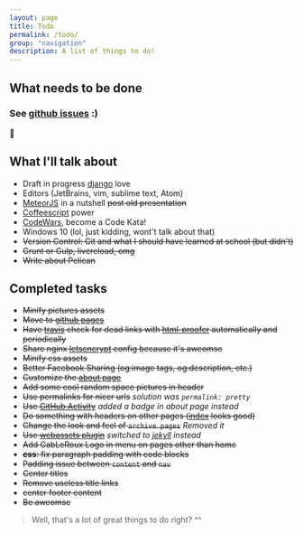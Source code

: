 ```yaml
---
layout: page
title: Todo
permalink: /todo/
group: "navigation"
description: A list of things to do!
---
```


## What needs to be done
### See [<i class="fa fa-github"></i> github issues](https://github.com/gableroux/gableroux.github.io/issues) :) 

🚀

## What I'll talk about

* <i class="fa fa-square"></i> <span class="label label-info">Draft in progress</span> [django][django] love
* <i class="fa fa-square"></i> Editors (JetBrains, vim, sublime text, Atom)
* <i class="fa fa-square"></i> [MeteorJS][meteor] in a nutshell <del>post old presentation</del>
* <i class="fa fa-square"></i> [Coffeescript][coffeescript] power
* <i class="fa fa-square"></i> [CodeWars][codewars], become a Code Kata!
* <i class="fa fa-square"></i> Windows 10 (lol, just kidding, wont't talk about that)
* <i class="fa fa-check-square"></i> <del>Version Control: Git and what I should have learned at school (but didn't)</del>
* <i class="fa fa-check-square"></i> <del>Grunt or Gulp, livereload, omg</del>
* <i class="fa fa-check-square"></i> <del>Write about Pelican</del>

## Completed tasks

* <i class="fa fa-check-square"></i> <del>Minify pictures assets</del>
* <i class="fa fa-check-square"></i> <del>Move to [github pages](https://pages.github.com)</del>
* <i class="fa fa-check-square"></i> <del>Have [travis](https://travis-ci.org/) check for dead links with [html-proofer](https://github.com/gjtorikian/html-proofer) automatically and periodically</del>
* <i class="fa fa-check-square"></i> <del>Share nginx [letsencrypt][letsencrypt] config because it's aweomse</del>
* <i class="fa fa-check-square"></i> <del>Minify css assets</del>
* <i class="fa fa-check-square"></i> <del>Better Facebook Sharing (og:image tags, og:description, etc.)</del>
* <i class="fa fa-check-square"></i> <del>Customize the [about page](/about/)</del>
* <i class="fa fa-check-square"></i> <del>Add some cool random space pictures in header</del>
* <i class="fa fa-check-square"></i> <del>Use permalinks for nicer urls</del> <i>solution was `permalink: pretty`</i>
* <i class="fa fa-check-square"></i> <del>Use [GitHub Activity][github-activity]</del> <i>added a badge in about page instead</i>
* <i class="fa fa-check-square"></i> <del>Do something with headers on other pages ([index](/) looks good)</del>
* <i class="fa fa-check-square"></i> <del>Change the look and feel of `archive pages`</del> <i>Removed it</i>
* <i class="fa fa-check-square"></i> <del>Use [webassets plugin][webassets]</del> <i>switched to [jekyll][jekyll] instead</i>
* <i class="fa fa-check-square"></i> <del>Add GabLeRoux Logo in menu on pages other than home</del>
* <i class="fa fa-check-square"></i> <del>**css**: fix paragraph padding with code blocks</del>
* <i class="fa fa-check-square"></i> <del>Padding issue between `content` and `nav`</del>
* <i class="fa fa-check-square"></i> <del>Center titles</del>
* <i class="fa fa-check-square"></i> <del>Remove useless title links</del>
* <i class="fa fa-check-square"></i> <del>center footer content</del>
* <i class="fa fa-check-square"></i> <del>Be aweomse</del>

> Well, that's a lot of great things to do right? ^^

[jekyll]: http://jekyllrb.com/
[webassets]: http://docs.getpelican.com/en/3.1.1/plugins.html#asset-management
[github-activity]: http://docs.getpelican.com/en/3.1.1/plugins.html#github-activity
[coffeescript]: http://coffeescript.org/
[meteor]: https://www.meteor.com/
[codewars]: http://www.codewars.com/about
[django]: https://www.djangoproject.com/
[letsencrypt]: https://letsencrypt.org/
